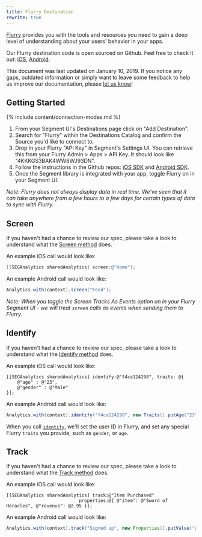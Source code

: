```yaml
---
title: Flurry Destination
rewrite: true
---
```


[Flurry](https://developer.yahoo.com/flurry/docs/) provides you with the tools and resources you need to gain a deep level of understanding about your users' behavior in your apps.

Our Flurry destination code is open sourced on Github. Feel free to check it out: [iOS](https://github.com/segment-integrations/analytics-ios-integration-flurry), [Android](https://github.com/segment-integrations/analytics-android-integration-flurry).

This document was last updated on January 10, 2019. If you notice any gaps, outdated information or simply want to leave some feedback to help us improve our documentation, please [let us know](https://segment.com/help/contact)!

## Getting Started

{% include content/connection-modes.md %}

1. From your Segment UI's Destinations page click on "Add Destination".
2. Search for "Flurry" within the Destinations Catalog and confirm the Source you'd like to connect to.
3. Drop in your Flurry "API Key" in Segment's Settings UI. You can retrieve this from your Flurry Admin > Apps > API Key. It should look like "4KKKGS3BAK4WW8WJ93DN".
4. Follow the instructions in the Github repos: [iOS SDK](https://github.com/segment-integrations/analytics-ios-integration-flurry) and [Android SDK](https://github.com/segment-integrations/analytics-android-integration-flurry).
5. Once the Segment library is integrated with your app, toggle Flurry on in your Segment UI.

_Note: Flurry does not always display data in real time. We've seen that it can take anywhere from a few hours to a few days for certain types of data to sync with Flurry._


## Screen

If you haven't had a chance to review our spec, please take a look to understand what the [Screen method](https://segment.com/docs/spec/screen/) does.

An example iOS call would look like:

```objective-c
[[SEGAnalytics sharedAnalytics] screen:@"Home"];
```

An example Android call would look like:

```java
Analytics.with(context).screen("Feed");
```

_Note: When you toggle the Screen Tracks As Events option on in your Flurry Segment UI - we will treat `screen` calls as events when sending them to Flurry._

## Identify

If you haven't had a chance to review our spec, please take a look to understand what the [Identify method](https://segment.com/docs/spec/identify/) does.

An example iOS call would look like:

```objc
[[SEGAnalytics sharedAnalytics] identify:@"f4ca124298", traits: @{
    @"age" : @"23",
    @"gender" : @"Male"
}];
```

An example Android call would look like:

```java
Analytics.with(context).identify("f4ca124298", new Traits().putAge("23").putGender("Male"));
```

When you call [`identify`](/docs/spec/identify/), we'll set the user ID in Flurry, and set any special Flurry `traits` you provide, such as `gender`, or `age`.


## Track

If you haven't had a chance to review our spec, please take a look to understand what the [Track method](https://segment.com/docs/spec/track/) does.

An example iOS call would look like:

```objc
[[SEGAnalytics sharedAnalytics] track:@"Item Purchased"
                           properties:@{ @"item": @"Sword of Heracles", @"revenue": @2.95 }];
```

An example Android call would look like:

```java
Analytics.with(context).track("Signed up", new Properties().putValue("plan", "Enterprise"));
```
